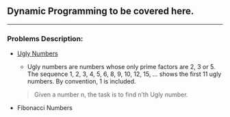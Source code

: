 ## Dynamic Programming to be covered here.

***
### Problems Description:
- [Ugly Numbers]('1.py')
    - Ugly numbers are numbers whose only prime factors are 2, 3 or 5. The sequence 1, 2, 3, 4, 5, 6, 8, 9, 10, 12, 15, … shows the first 11 ugly numbers. By convention, 1 is included. 
    >Given a number n, the task is to find n’th Ugly number.

- Fibonacci Numbers

